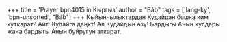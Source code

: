 +++
title = 'Prayer bpn4015 in Кыргыз'
author = "Báb"
tags = ['lang-ky', 'bpn-unsorted', "Báb"]
+++
Кыйынчылыктардан Кудайдан башка ким куткарат? Айт: Кудайга даңкт! Ал Кудайдын өзү! Бардыгы Анын кулдары жана бардыгы Анын буйругун аткарат.
